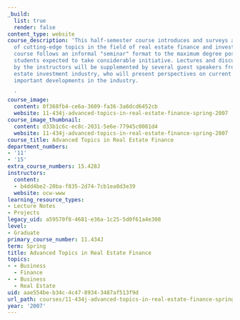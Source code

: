 ```yaml
---
_build:
  list: true
  render: false
content_type: website
course_description: 'This half-semester course introduces and surveys a selection
  of cutting-edge topics in the field of real estate finance and investments. The
  course follows an informal "seminar" format to the maximum degree possible, with
  students expected to take considerable initiative. Lectures and discussions led
  by the instructors will be supplemented by several guest speakers from the real
  estate investment industry, who will present perspectives on current trends and
  important developments in the industry.

  '
course_image:
  content: 0f368fb4-ce6a-3609-fa36-3a6dcd6452cb
  website: 11-434j-advanced-topics-in-real-estate-finance-spring-2007
course_image_thumbnail:
  content: d33b1c6c-ec8c-2031-5e6e-77945c0081d4
  website: 11-434j-advanced-topics-in-real-estate-finance-spring-2007
course_title: Advanced Topics in Real Estate Finance
department_numbers:
- '11'
- '15'
extra_course_numbers: 15.428J
instructors:
  content:
  - b4dd4be2-20ba-f835-2d74-7cb1ea8d3e39
  website: ocw-www
learning_resource_types:
- Lecture Notes
- Projects
legacy_uid: a59570f8-4681-e36a-1c25-5d0f61a4e308
level:
- Graduate
primary_course_number: 11.434J
term: Spring
title: Advanced Topics in Real Estate Finance
topics:
- - Business
  - Finance
- - Business
  - Real Estate
uid: aae554be-b34c-4c47-8934-3487af513f9d
url_path: courses/11-434j-advanced-topics-in-real-estate-finance-spring-2007
year: '2007'
---
```

